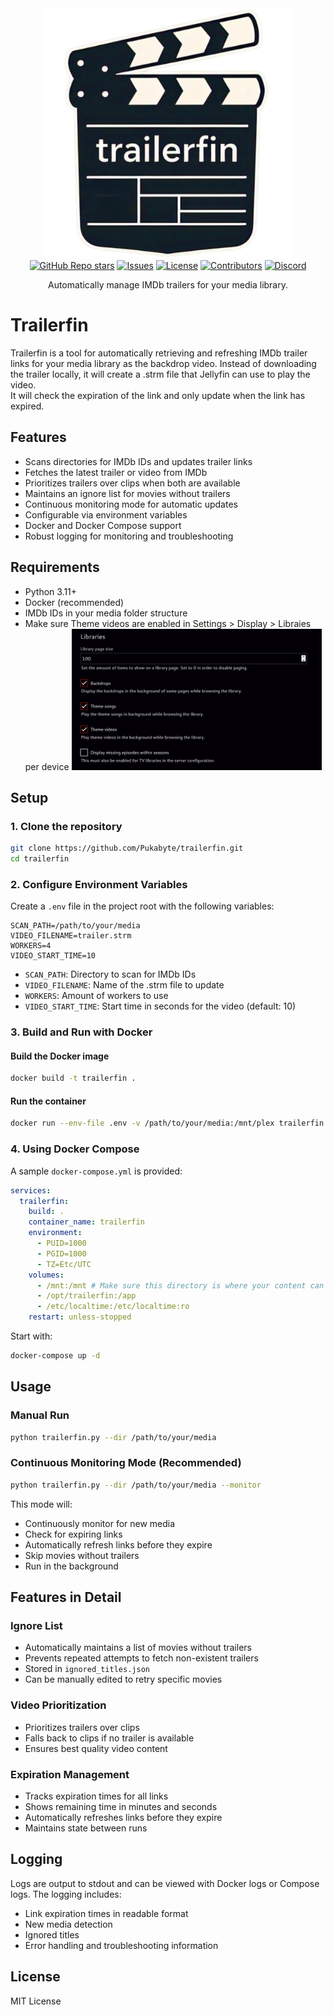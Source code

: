 <div align="center">
  <a href="https://github.com/Pukabyte/trailerfin">
    <picture>
      <source media="(prefers-color-scheme: dark)" srcset="assets/logo.png" width="400">
      <img alt="trailerfin" src="assets/logo.png" width="400">
    </picture>
  </a>
</div>

<div align="center">
  <a href="https://github.com/Pukabyte/trailerfin/stargazers"><img alt="GitHub Repo stars" src="https://img.shields.io/github/stars/Pukabyte/trailerfin?label=Trailerfin"></a>
  <a href="https://github.com/Pukabyte/trailerfin/issues"><img alt="Issues" src="https://img.shields.io/github/issues/Pukabyte/trailerfin" /></a>
  <a href="https://github.com/Pukabyte/trailerfin/blob/main/LICENSE"><img alt="License" src="https://img.shields.io/github/license/Pukabyte/trailerfin"></a>
  <a href="https://github.com/Pukabyte/trailerfin/graphs/contributors"><img alt="Contributors" src="https://img.shields.io/github/contributors/Pukabyte/trailerfin" /></a>
  <a href="https://discord.gg/vMSnNcd7m5"><img alt="Discord" src="https://img.shields.io/badge/Join%20discord-8A2BE2" /></a>
</div>

<div align="center">
  <p>Automatically manage IMDb trailers for your media library.</p>
</div>

# Trailerfin

Trailerfin is a tool for automatically retrieving and refreshing IMDb trailer links for your media library as the backdrop video.
Instead of downloading the trailer locally, it will create a .strm file that Jellyfin can use to play the video.  
It will check the expiration of the link and only update when the link has expired.

## Features
- Scans directories for IMDb IDs and updates trailer links
- Fetches the latest trailer or video from IMDb
- Prioritizes trailers over clips when both are available
- Maintains an ignore list for movies without trailers
- Continuous monitoring mode for automatic updates
- Configurable via environment variables
- Docker and Docker Compose support
- Robust logging for monitoring and troubleshooting

## Requirements
- Python 3.11+
- Docker (recommended)
- IMDb IDs in your media folder structure
- Make sure Theme videos are enabled in Settings > Display > Libraies per device
    <picture>
      <source media="(prefers-color-scheme: dark)" srcset="assets/trailerfin.png" width="400">
      <img alt="trailerfin" src="assets/trailerfin.png" width="400">
    </picture>

## Setup

### 1. Clone the repository
```sh
git clone https://github.com/Pukabyte/trailerfin.git
cd trailerfin
```

### 2. Configure Environment Variables
Create a `.env` file in the project root with the following variables:

```env
SCAN_PATH=/path/to/your/media
VIDEO_FILENAME=trailer.strm
WORKERS=4
VIDEO_START_TIME=10
```

- `SCAN_PATH`: Directory to scan for IMDb IDs
- `VIDEO_FILENAME`: Name of the .strm file to update
- `WORKERS`: Amount of workers to use
- `VIDEO_START_TIME`: Start time in seconds for the video (default: 10)

### 3. Build and Run with Docker

#### Build the Docker image
```sh
docker build -t trailerfin .
```

#### Run the container
```sh
docker run --env-file .env -v /path/to/your/media:/mnt/plex trailerfin
```

### 4. Using Docker Compose

A sample `docker-compose.yml` is provided:

```yaml
services:
  trailerfin:
    build: .
    container_name: trailerfin
    environment:
      - PUID=1000
      - PGID=1000
      - TZ=Etc/UTC
    volumes:
      - /mnt:/mnt # Make sure this directory is where your content can be found in
      - /opt/trailerfin:/app
      - /etc/localtime:/etc/localtime:ro
    restart: unless-stopped
```

Start with:
```sh
docker-compose up -d
```

## Usage

### Manual Run
```sh
python trailerfin.py --dir /path/to/your/media
```

### Continuous Monitoring Mode (Recommended)
```sh
python trailerfin.py --dir /path/to/your/media --monitor
```
This mode will:
- Continuously monitor for new media
- Check for expiring links
- Automatically refresh links before they expire
- Skip movies without trailers
- Run in the background

## Features in Detail

### Ignore List
- Automatically maintains a list of movies without trailers
- Prevents repeated attempts to fetch non-existent trailers
- Stored in `ignored_titles.json`
- Can be manually edited to retry specific movies

### Video Prioritization
- Prioritizes trailers over clips
- Falls back to clips if no trailer is available
- Ensures best quality video content

### Expiration Management
- Tracks expiration times for all links
- Shows remaining time in minutes and seconds
- Automatically refreshes links before they expire
- Maintains state between runs

## Logging
Logs are output to stdout and can be viewed with Docker logs or Compose logs. The logging includes:
- Link expiration times in readable format
- New media detection
- Ignored titles
- Error handling and troubleshooting information

## License
MIT License 
